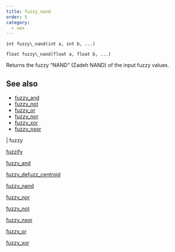 ```yaml
---
title: fuzzy_nand
order: 5
category:
  - vex
---
```


`int fuzzy\_nand(int a, int b, ...)`

`float fuzzy\_nand(float a, float b, ...)`

Returns the fuzzy “NAND” (Zadeh NAND) of the input fuzzy values.

## See also

- [fuzzy_and](fuzzy_and.html)
- [fuzzy_not](fuzzy_not.html)
- [fuzzy_or](fuzzy_or.html)
- [fuzzy_nor](fuzzy_nor.html)
- [fuzzy_xor](fuzzy_xor.html)
- [fuzzy_nxor](fuzzy_nxor.html)

|
fuzzy

[fuzzify](fuzzify.html)

[fuzzy_and](fuzzy_and.html)

[fuzzy_defuzz_centroid](fuzzy_defuzz_centroid.html)

[fuzzy_nand](fuzzy_nand.html)

[fuzzy_nor](fuzzy_nor.html)

[fuzzy_not](fuzzy_not.html)

[fuzzy_nxor](fuzzy_nxor.html)

[fuzzy_or](fuzzy_or.html)

[fuzzy_xor](fuzzy_xor.html)
